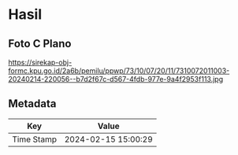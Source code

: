 # Hasil

## Foto C Plano

https://sirekap-obj-formc.kpu.go.id/2a6b/pemilu/ppwp/73/10/07/20/11/7310072011003-20240214-220056--b7d2f67c-d567-4fdb-977e-9a4f2953f113.jpg


## Metadata

| Key        | Value               |
| ---------- | ------------------- |
| Time Stamp | 2024-02-15 15:00:29 |



